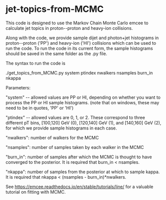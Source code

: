 # jet-topics-from-MCMC

This code is designed to use the Markov Chain Monte Carlo emcee to calculate jet topics in proton--proton and heavy-ion collisions.

Along with the code, we provide sample dijet and photon+jet histograms in proton--proton ('PP') and heavy-ion ('HI') collisions which can be used to run the code. To run the code in its current form, the sample histograms should be saved in the same folder as the .py file.


The syntax to run the code is

./get_topics_from_MCMC.py system ptindex nwalkers nsamples burn_in nkappa


Parameters:

"system" -- allowed values are PP or HI, depending on whether you want to process the PP or HI sample histograms. (note that on windows, these may need to be in quotes, 'PP' or 'HI')

"ptindex" -- allowed values are 0, 1, or 2. These correspond to three different pT bins, [100,120] GeV (0), [120,140] GeV (1), and [140,160] GeV (2), for which we provide sample histograms in each case.

"nwalkers": number of walkers for the MCMC

"nsamples": number of samples taken by each walker in the MCMC

"burn_in": number of samples after which the MCMC is thought to have converged to the posterior. It is required that burn_in < nsamples.

"nkappa": number of samples from the posterior at which to sample kappa. It is required that nkappa < (nsamples - burn_in)*nwalkers.





See https://emcee.readthedocs.io/en/stable/tutorials/line/ for a valuable tutorial on fitting with MCMC. 

